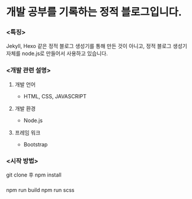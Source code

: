 개발 공부를 기록하는 정적 블로그입니다.
====================================
### <특징>
Jekyll, Hexo 같은 정적 블로그 생성기를 통해 만든 것이 아니고, 정적 블로그 생성기 자체를 node.js로 만들어서 사용하고 있습니다. 

### <개발 관련 설명>
1. 개발 언어 
    - HTML, CSS, JAVASCRIPT

2. 개발 환경
    - Node.js

3. 프레임 워크
    - Bootstrap

### <시작 방법>
git clone 후 npm install

### <npm scripts>
npm run build
npm run scss
